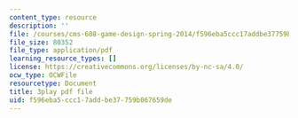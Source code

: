 ```yaml
---
content_type: resource
description: ''
file: /courses/cms-608-game-design-spring-2014/f596eba5ccc17addbe37759b067659de_1506649.pdf
file_size: 80352
file_type: application/pdf
learning_resource_types: []
license: https://creativecommons.org/licenses/by-nc-sa/4.0/
ocw_type: OCWFile
resourcetype: Document
title: 3play pdf file
uid: f596eba5-ccc1-7add-be37-759b067659de
---
```

